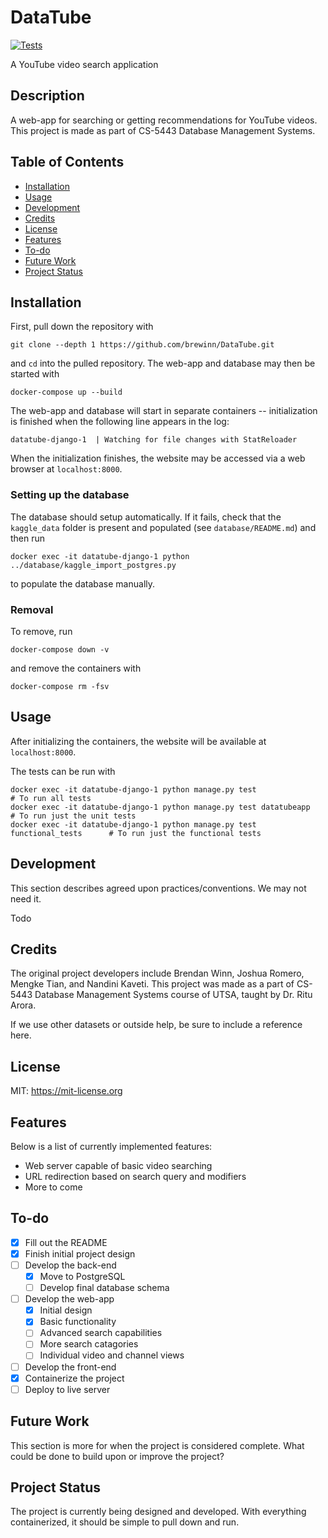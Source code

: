 # DataTube

[![Tests](https://github.com/brewinn/DataTube/actions/workflows/tests.yml/badge.svg)](https://github.com/brewinn/DataTube/actions/workflows/tests.yml)

A YouTube video search application

## Description

A web-app for searching or getting recommendations for YouTube videos. This
project is made as part of CS-5443 Database Management Systems.

## Table of Contents

- [Installation](#installation)
- [Usage](#usage)
- [Development](#development)
- [Credits](#credits)
- [License](#license)
- [Features](#features)
- [To-do](#to-do)
- [Future Work](#future-work)
- [Project Status](#project-status)

## Installation

First, pull down the repository with
```
git clone --depth 1 https://github.com/brewinn/DataTube.git
```
and `cd` into the pulled repository. The web-app and database may then be
started with 
```
docker-compose up --build
```
The web-app and database will start in separate containers -- initialization is
finished when the following line appears in the log:
```
datatube-django-1  | Watching for file changes with StatReloader
```

When the initialization finishes, the website may be accessed via a web browser
at `localhost:8000`.

### Setting up the database

The database should setup automatically. If it fails, check that the
`kaggle_data` folder is present and populated (see `database/README.md`) and
then run
```
docker exec -it datatube-django-1 python ../database/kaggle_import_postgres.py
```
to populate the database manually.


### Removal

To remove, run 
```
docker-compose down -v
```
and remove the containers with
```
docker-compose rm -fsv
```

## Usage

After initializing the containers, the website will be available at `localhost:8000`.

The tests can be run with 
```
docker exec -it datatube-django-1 python manage.py test                       # To run all tests
docker exec -it datatube-django-1 python manage.py test datatubeapp           # To run just the unit tests
docker exec -it datatube-django-1 python manage.py test functional_tests      # To run just the functional tests
```

## Development

This section describes agreed upon practices/conventions. We may not need it.

Todo

## Credits

The original project developers include Brendan Winn, Joshua Romero, Mengke
Tian, and Nandini Kaveti. This project was made as a part of CS-5443 Database
Management Systems course of UTSA, taught by Dr. Ritu Arora. 

If we use other datasets or outside help, be sure to include a reference here.

## License

MIT: <https://mit-license.org>

## Features

Below is a list of currently implemented features:

- Web server capable of basic video searching
- URL redirection based on search query and modifiers
- More to come

## To-do

- [X] Fill out the README
- [X] Finish initial project design
- [ ] Develop the back-end
  - [X] Move to PostgreSQL
  - [ ] Develop final database schema
- [ ] Develop the web-app
  - [X] Initial design
  - [X] Basic functionality
  - [ ] Advanced search capabilities
  - [ ] More search catagories
  - [ ] Individual video and channel views
- [ ] Develop the front-end
- [X] Containerize the project
- [ ] Deploy to live server

## Future Work

This section is more for when the project is considered complete. What could be
done to build upon or improve the project?

## Project Status

The project is currently being designed and developed. With everything
containerized, it should be simple to pull down and run.
